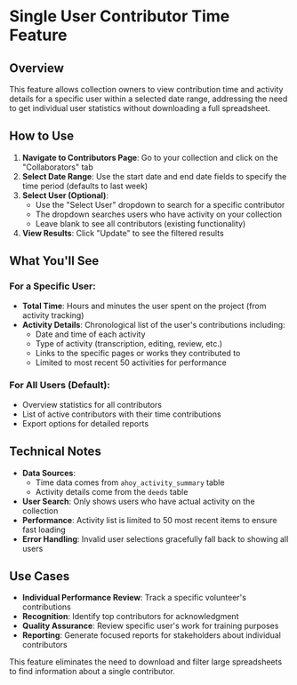 # Single User Contributor Time Feature

## Overview

This feature allows collection owners to view contribution time and activity details for a specific user within a selected date range, addressing the need to get individual user statistics without downloading a full spreadsheet.

## How to Use

1. **Navigate to Contributors Page**: Go to your collection and click on the "Collaborators" tab
2. **Select Date Range**: Use the start date and end date fields to specify the time period (defaults to last week)
3. **Select User (Optional)**: 
   - Use the "Select User" dropdown to search for a specific contributor
   - The dropdown searches users who have activity on your collection
   - Leave blank to see all contributors (existing functionality)
4. **View Results**: Click "Update" to see the filtered results

## What You'll See

### For a Specific User:
- **Total Time**: Hours and minutes the user spent on the project (from activity tracking)
- **Activity Details**: Chronological list of the user's contributions including:
  - Date and time of each activity
  - Type of activity (transcription, editing, review, etc.)
  - Links to the specific pages or works they contributed to
  - Limited to most recent 50 activities for performance

### For All Users (Default):
- Overview statistics for all contributors
- List of active contributors with their time contributions
- Export options for detailed reports

## Technical Notes

- **Data Sources**: 
  - Time data comes from `ahoy_activity_summary` table
  - Activity details come from the `deeds` table
- **User Search**: Only shows users who have actual activity on the collection
- **Performance**: Activity list is limited to 50 most recent items to ensure fast loading
- **Error Handling**: Invalid user selections gracefully fall back to showing all users

## Use Cases

- **Individual Performance Review**: Track a specific volunteer's contributions
- **Recognition**: Identify top contributors for acknowledgment
- **Quality Assurance**: Review specific user's work for training purposes
- **Reporting**: Generate focused reports for stakeholders about individual contributors

This feature eliminates the need to download and filter large spreadsheets to find information about a single contributor.